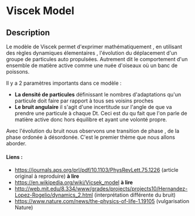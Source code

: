 # Viscek Model

## Description

Le modèle de Viscek permet d'exprimer mathématiquement , en utilisant des règles dynamiques élementaires , l'évolution du déplacement d'un groupe de particules auto propulsées. Autrement dit le comportement d'un ensemble de matière active comme une nuée d'oiseaux où un banc de poissons.

Il y a 2 paramètres importants dans ce modèle : 
- **La densité de particules** définissant le nombres d'adaptations qu'un particule doit faire par rapport à tous ses voisins proches
- **Le bruit angulaire** il s'agit d'une incertitude sur l'angle de que va prendre une particule à chaque Dt. Ceci est du qu fait que l'on parle de matière active donc hors équilibre et ayant une volonté propre. 


Avec l'évolution du bruit nous observons une transition de phase , de la phase ordonée à désordonée. 
C'est le premier thème que nous allons aborder.


















#### Liens :
- https://journals.aps.org/prl/pdf/10.1103/PhysRevLett.75.1226  (article original à reproduire) **à lire**
- https://en.wikipedia.org/wiki/Vicsek_model **à lire**
- http://web.mit.edu/8.334/www/grades/projects/projects10/Hernandez-Lopez-Rogelio/dynamics_2.html  (interprétation différente du bruit)
- https://www.nature.com/news/the-physics-of-life-1.19105  (vulgarisation Nature) 


